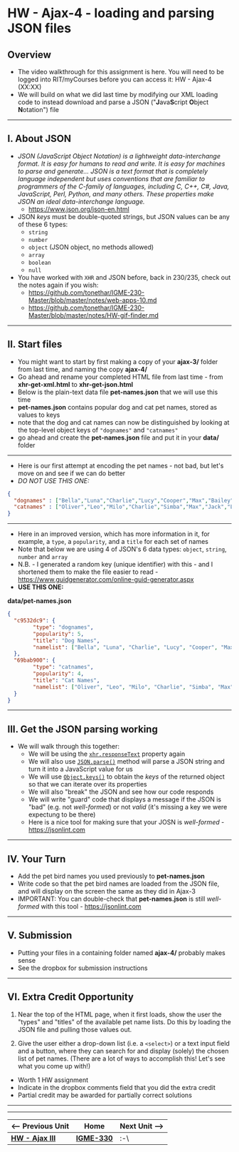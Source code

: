 # HW - Ajax-4 - loading and parsing JSON files

## Overview

- The video walkthrough for this assignment is here. You will need to be logged into RIT/myCourses before you can access it:
HW - Ajax-4 (XX:XX)
- We will build on what we did last time by modifying our XML loading code to instead download and parse a JSON ("**J**ava**S**cript **O**bject **N**otation") file


<hr>

## I. About JSON

- *JSON (JavaScript Object Notation) is a lightweight data-interchange format. It is easy for humans to read and write. It is easy for machines to parse and generate... JSON is a text format that is completely language independent but uses conventions that are familiar to programmers of the C-family of languages, including C, C++, C#, Java, JavaScript, Perl, Python, and many others. These properties make JSON an ideal data-interchange language.*
  - https://www.json.org/json-en.html
- JSON *keys* must be double-quoted strings, but JSON values can be any of these 6 types:
  - `string`
  - `number`
  - `object` (JSON object, no methods allowed)
  - `array`
  - `boolean`
  - `null`
 - You have worked with `XHR` and JSON before, back in 230/235, check out the notes again if you wish:
   - https://github.com/tonethar/IGME-230-Master/blob/master/notes/web-apps-10.md
   - https://github.com/tonethar/IGME-230-Master/blob/master/notes/HW-gif-finder.md
	
<hr>

## II. Start files
- You might want to start by first making a copy of your **ajax-3/** folder from last time, and naming the copy **ajax-4/**
- Go ahead and rename your completed HTML file from last time - from **xhr-get-xml.html** to **xhr-get-json.html** 
- Below is the plain-text data file **pet-names.json** that we will use this time
- **pet-names.json** contains popular dog and cat pet names, stored as values to keys
- note that the dog and cat names can now be distinguished by looking at the top-level object keys of `"dognames"` and `"catnames"`
- go ahead and create the **pet-names.json** file and put it in your **data/** folder

<hr>

- Here is our first attempt at encoding the pet names - not bad, but let's move on and see if we can do better
- *DO NOT USE THIS ONE:*

```json
{
  "dognames" : ["Bella","Luna","Charlie","Lucy","Cooper","Max","Bailey","Daisy","Sadie","Lola","Buddy","Molly","Stella","Tucker","Bear","Zoey","Duke","Harley","Maggie","Jax"],
  "catnames" : ["Oliver","Leo","Milo","Charlie","Simba","Max","Jack","Loki","Tiger","Jasper","Ollie","Oscar","George","Buddy","Toby","Smokey","Finn","Felix","Simon","Shadow"]
}
```

<hr>

- Here in an improved version, which has more information in it, for example, a `type`, a `popularity`, and a `title` for each set of names
- Note that below we are using 4 of JSON's 6 data types: `object`, `string`, `number` and `array`
- N.B. - I generated a random key (unique identifier) with this - and I shortened them to make the file easier to read -  https://www.guidgenerator.com/online-guid-generator.aspx
- **USE THIS ONE:**

**data/pet-names.json**

```json
{
  "c9532dc9": {
		"type": "dognames",
		"popularity": 5,
		"title": "Dog Names",
		"namelist": ["Bella", "Luna", "Charlie", "Lucy", "Cooper", "Max", "Bailey", "Daisy", "Sadie", "Lola", "Buddy", "Molly", "Stella", "Tucker", "Bear", "Zoey", "Duke", "Harley", "Maggie", "Jax"]
  },
  "69bab900": {
		"type": "catnames",
		"popularity": 4,
		"title": "Cat Names",
		"namelist": ["Oliver", "Leo", "Milo", "Charlie", "Simba", "Max", "Jack", "Loki", "Tiger", "Jasper", "Ollie", "Oscar", "George", "Buddy", "Toby", "Smokey", "Finn", "Felix", "Simon", "Shadow"]
  }
}
```

<hr>



## III. Get the JSON parsing working
- We will walk through this together:
  - We will be using the [`xhr.responseText`](https://developer.mozilla.org/en-US/docs/Web/API/XMLHttpRequest/responseText) property again
  - We will also use [`JSON.parse()`](https://developer.mozilla.org/en-US/docs/Web/JavaScript/Reference/Global_Objects/JSON/parse) method will parse a JSON string and turn it into a JavaScript value for us
  - We will use [`Object.keys()`](https://developer.mozilla.org/en-US/docs/Web/JavaScript/Reference/Global_Objects/Object/keys) to obtain the *keys* of the returned object so that we can iterate over its properties
  - We will also "break" the JSON and see how our code responds
  - We will write "guard" code that displays a message if the JSON is "bad" (e.g. not *well-formed*) or not *valid* (it's missing a key we were expectung to be there)
  - Here is a nice tool for making sure that your JOSN is *well-formed* - https://jsonlint.com

<hr>

## IV. Your Turn

- Add the pet bird names you used previously to **pet-names.json**
- Write code so that the pet bird names are loaded from the JSON file, and will display on the screen the same as they did in Ajax-3
- IMPORTANT: You can double-check that **pet-names.json** is still *well-formed* with this tool - https://jsonlint.com

<hr>

## V. Submission
- Putting your files in a containing folder named **ajax-4/** probably makes sense
- See the dropbox for submission instructions

<hr>

## VI. Extra Credit Opportunity

1) Near the top of the HTML page, when it first loads, show the user the "types" and "titles" of the available pet name lists. Do this by loading the JSON file and pulling those values out.

2) Give the user either a drop-down list (i.e. a `<select>`) or a text input field and a button, where they can search for and display (solely) the chosen list of pet names. (There are a lot of ways to accomplish this! Let's see what you come up with!)

- Worth 1 HW assignment
- Indicate in the dropbox comments field that you did the extra credit
- Partial credit may be awarded for partially correct solutions

<hr><hr>

| <-- Previous Unit | Home | Next Unit -->
| --- | --- | --- 
|   [**HW - Ajax III**](HW-ajax-3.md)  |  [**IGME-330**](../README.md) | :-\
